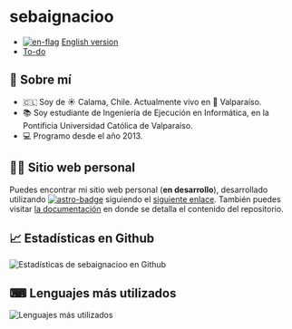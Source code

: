 # sebaignacioo

- [![en-flag]][en-link] [English version][en-link]
- [To-do][todo-link]


## 👤 Sobre mí

- 🇨🇱 Soy de ☀ Calama, Chile. Actualmente vivo en 🌊 Valparaíso.
- 📚 Soy estudiante de Ingeniería de Ejecución en Informática, en la Pontificia Universidad Católica de Valparaíso.
- 💻 Programo desde el año 2013.

## 📄🚀 Sitio web personal

Puedes encontrar mi sitio web personal (__en desarrollo__), desarrollado utilizando [![astro-badge]][astro-web] siguiendo el [siguiente enlace][personal-web]. También puedes visitar [la documentación](README_web.md) en donde se detalla el contenido del repositorio.

## 📈 Estadísticas en Github

![Estadísticas de sebaignacioo en Github](https://github-readme-stats.vercel.app/api?username=sebaignacioo&count_private=true&show_icons=true&theme=aura&locale=es&include_all_commits=true&custom_title=sebaignacioo%20en%20Github)

## ⌨ Lenguajes más utilizados

![Lenguajes más utilizados](https://github-readme-stats.vercel.app/api/top-langs/?username=sebaignacioo&layout=compact&theme=aura&locale=es)

[personal-web]: https://sgarciad.me 'sgarciad.me'
[astro-badge]: https://img.shields.io/badge/Astro-FF5D01?logo=astro&logoColor=fff&style=flat-square
[astro-web]: https://astro.build/

[en-flag]: https://upload.wikimedia.org/wikipedia/commons/thumb/a/a5/Flag_of_the_United_Kingdom_%281-2%29.svg/32px-Flag_of_the_United_Kingdom_%281-2%29.svg.png
[en-link]: README_en.md
[todo-link]: TODO.md
[cl-flag]: https://upload.wikimedia.org/wikipedia/commons/thumb/7/78/Flag_of_Chile.svg/32px-Flag_of_Chile.svg.png
[cl-link]: README.md
